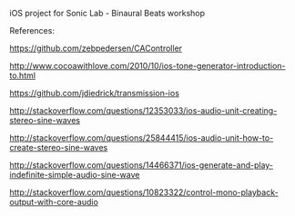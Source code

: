 iOS project for Sonic Lab - Binaural Beats workshop

References:

https://github.com/zebpedersen/CAController

http://www.cocoawithlove.com/2010/10/ios-tone-generator-introduction-to.html

https://github.com/jdiedrick/transmission-ios

http://stackoverflow.com/questions/12353033/ios-audio-unit-creating-stereo-sine-waves

http://stackoverflow.com/questions/25844415/ios-audio-unit-how-to-create-stereo-sine-waves

http://stackoverflow.com/questions/14466371/ios-generate-and-play-indefinite-simple-audio-sine-wave

http://stackoverflow.com/questions/10823322/control-mono-playback-output-with-core-audio

